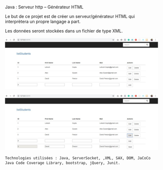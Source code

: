
Java : Serveur http – Générateur HTML

Le but de ce projet est de créer un serveur/générateur HTML qui interprètera un propre langage a part.

Les données seront stockées dans un fichier de type XML.


![Home](https://github.com/Poussaoui/Java-Serveur-HTTP-Generateur-HTML/blob/master/Screenshots/Home.JPG)

![Edit](https://github.com/Poussaoui/Java-Serveur-HTTP-Generateur-HTML/blob/master/Screenshots/Edit.JPG)

    Technologies utilisées : Java, ServerSocket, ,XML, SAX, DOM, JaCoCo Java Code Coverage Library, bootstrap, jQuery, Junit.
